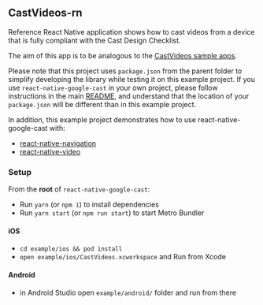 ## CastVideos-rn

Reference React Native application shows how to cast videos from a device that is fully compliant with the Cast Design Checklist.

The aim of this app is to be analogous to the [CastVideos sample apps](https://developers.google.com/cast/docs/downloads).

Please note that this project uses `package.json` from the parent folder to simplify developing the library while testing it on this example project. If you use `react-native-google-cast` in your own project, please follow instructions in the main [README](../README.md), and understand that the location of your `package.json` will be different than in this example project.

In addition, this example project demonstrates how to use react-native-google-cast with:

- [react-native-navigation](https://wix.github.io/react-native-navigation)
- [react-native-video](https://github.com/react-native-community/react-native-video)

### Setup

From the **root** of `react-native-google-cast`:

- Run `yarn` (or `npm i`) to install dependencies
- Run `yarn start` (or `npm run start`) to start Metro Bundler

#### iOS

- `cd example/ios && pod install`
- `open example/ios/CastVideos.xcworkspace` and Run from Xcode

#### Android

- in Android Studio open `example/android/` folder and run from there
